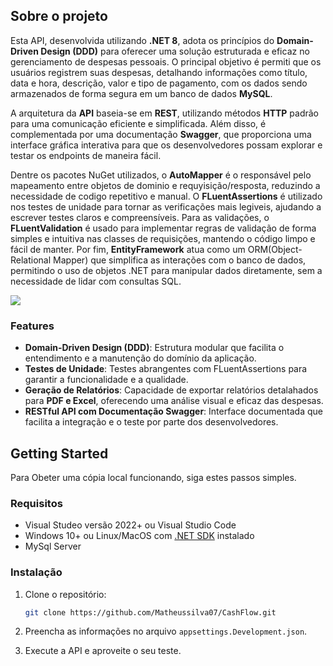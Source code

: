 ## Sobre o projeto 

Esta API, desenvolvida utilizando **.NET 8**, adota os princípios do **Domain-Driven Design (DDD)** para oferecer uma solução estruturada e eficaz no gerenciamento de despesas pessoais. O principal objetivo é permiti que os usuários registrem suas despesas, detalhando informações como título, data e hora, descrição, valor e tipo de pagamento, com os dados sendo armazenados de forma segura em um banco de dados **MySQL**. 

A arquitetura da **API** baseia-se em **REST**, utilizando métodos **HTTP** padrão para uma comunicação eficiente e simplificada. Além disso, é complementada por uma documentação **Swagger**, que proporciona uma interface gráfica interativa para que os desenvolvedores possam explorar e testar os endpoints de maneira fácil. 

Dentre os pacotes NuGet utilizados, o **AutoMapper** é o responsável pelo mapeamento entre objetos de dominio e requyisição/resposta, reduzindo a necessidade de codigo repetitivo e manual. O **FLuentAssertions** é utilizado nos testes de unidade para tornar as verificações mais legiveis, ajudando a escrever testes claros e compreensíveis. Para as validações, o **FLuentValidation** é usado para implementar regras de validação de forma simples e intuitiva nas classes de requisições, mantendo o código limpo e fácil de manter. Por fim, **EntityFramework** atua como um ORM(Object-Relational Mapper) que simplifica as interações com o banco de dados, permitindo o uso de objetos .NET para manipular dados diretamente, sem a necessidade de lidar com consultas SQL. 

![](PrintPDF.png)

### Features

- **Domain-Driven Design (DDD)**: Estrutura modular que facilita o entendimento e a manutenção do domínio da aplicação.
- **Testes de Unidade**: Testes abrangentes com FLuentAssertions para garantir a funcionalidade e a qualidade. 
- **Geração de Relatórios**: Capacidade de exportar relatórios detalahados para **PDF e Excel**, oferecendo uma análise visual e eficaz das despesas.
- **RESTful API com Documentação Swagger**: Interface documentada que facilita a integração e o teste por parte dos desenvolvedores.

## Getting Started

Para Obeter uma cópia local funcionando, siga estes passos simples.

### Requisitos

* Visual Studeo versão 2022+ ou Visual Studio Code
* Windows 10+ ou Linux/MacOS com [.NET SDK](https://dotnet.microsoft.com/en-us/download/dotnet/8.0) instalado 
* MySql Server

### Instalação

1. Clone o repositório: 
    ```sh
    git clone https://github.com/Matheussilva07/CashFlow.git
    ```

2. Preencha as informações no arquivo `appsettings.Development.json`.
3. Execute a API e aproveite o seu teste.
